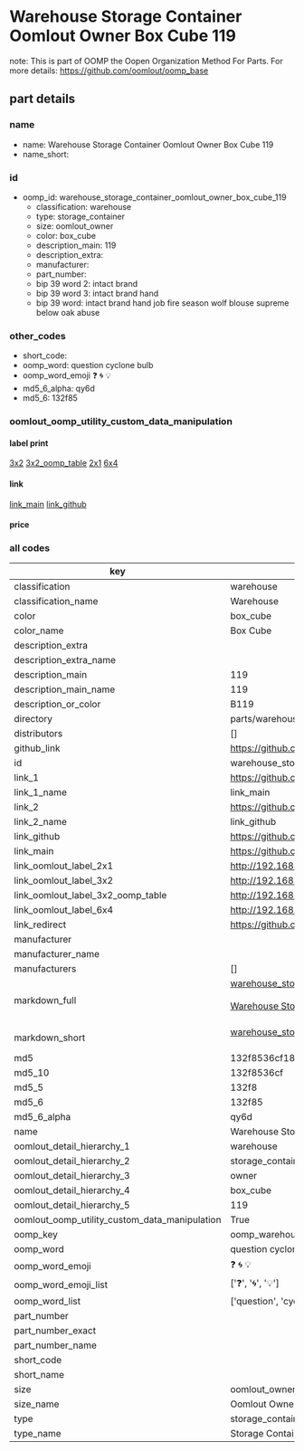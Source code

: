 # Warehouse Storage Container Oomlout Owner Box Cube 119  

note: This is part of OOMP the Oopen Organization Method For Parts. For more details: https://github.com/oomlout/oomp_base

##  part details
  







### name
* name: Warehouse Storage Container Oomlout Owner Box Cube 119
* name_short: 
### id
* oomp_id: warehouse_storage_container_oomlout_owner_box_cube_119
  * classification: warehouse
  * type: storage_container
  * size: oomlout_owner
  * color: box_cube
  * description_main: 119
  * description_extra: 
  * manufacturer: 
  * part_number: 
  * bip 39 word 2: intact brand
  * bip 39 word 3: intact brand hand
  * bip 39 word: intact brand hand job fire season wolf blouse supreme below oak abuse

### other_codes
* short_code: 
* oomp_word: question cyclone bulb
* oomp_word_emoji :question: :cyclone: :bulb:
* md5_6_alpha: qy6d
* md5_6: 132f85






### oomlout_oomp_utility_custom_data_manipulation
#### label print
[3x2](http://192.168.1.245:1112/?label=oomp%20qy6d)
[3x2_oomp_table](http://192.168.1.108:1112/?label=oomp%20qy6d)
[2x1](http://192.168.1.242:1112/?label=oomp%20qy6d)
[6x4](http://192.168.1.55:1112/?label=oomp%20qy6d)    

#### link

[link_main](https://github.com/oomlout/oomlout_oomp_version_1_messy/tree/main/parts/warehouse_storage_container_oomlout_owner_box_cube_119) [link_github](https://github.com/oomlout/oomlout_oomp_version_1_messy/tree/main/parts/warehouse_storage_container_oomlout_owner_box_cube_119)                             

#### price







### all codes 
| key | value |  
| --- | --- |  
| classification | warehouse |  
| classification_name | Warehouse |  
| color | box_cube |  
| color_name | Box Cube |  
| description_extra |  |  
| description_extra_name |  |  
| description_main | 119 |  
| description_main_name | 119 |  
| description_or_color | B119 |  
| directory | parts/warehouse_storage_container_oomlout_owner_box_cube_119 |  
| distributors | [] |  
| github_link | https://github.com/oomlout/oomlout_oomp_part_src/tree/main/parts/warehouse_storage_container_oomlout_owner_box_cube_119 |  
| id | warehouse_storage_container_oomlout_owner_box_cube_119 |  
| link_1 | https://github.com/oomlout/oomlout_oomp_version_1_messy/tree/main/parts/warehouse_storage_container_oomlout_owner_box_cube_119 |  
| link_1_name | link_main |  
| link_2 | https://github.com/oomlout/oomlout_oomp_version_1_messy/tree/main/parts/warehouse_storage_container_oomlout_owner_box_cube_119 |  
| link_2_name | link_github |  
| link_github | https://github.com/oomlout/oomlout_oomp_version_1_messy/tree/main/parts/warehouse_storage_container_oomlout_owner_box_cube_119 |  
| link_main | https://github.com/oomlout/oomlout_oomp_version_1_messy/tree/main/parts/warehouse_storage_container_oomlout_owner_box_cube_119 |  
| link_oomlout_label_2x1 | http://192.168.1.242:1112/?label=oomp%20qy6d |  
| link_oomlout_label_3x2 | http://192.168.1.245:1112/?label=oomp%20qy6d |  
| link_oomlout_label_3x2_oomp_table | http://192.168.1.108:1112/?label=oomp%20qy6d |  
| link_oomlout_label_6x4 | http://192.168.1.55:1112/?label=oomp%20qy6d |  
| link_redirect | https://github.com/oomlout/oomlout_oomp_version_1_messy/tree/main/parts/warehouse_storage_container_oomlout_owner_box_cube_119 |  
| manufacturer |  |  
| manufacturer_name |  |  
| manufacturers | [] |  
| markdown_full | [warehouse_storage_container_oomlout_owner_box_cube_119](none)<br>[](none)<br>[Warehouse Storage Container Oomlout Owner Box Cube 119](none)<br><br> |  
| markdown_short | [warehouse_storage_container_oomlout_owner_box_cube_119](none)<br><br> |  
| md5 | 132f8536cf183f9b08ab9780d186c3ac |  
| md5_10 | 132f8536cf |  
| md5_5 | 132f8 |  
| md5_6 | 132f85 |  
| md5_6_alpha | qy6d |  
| name | Warehouse Storage Container Oomlout Owner Box Cube 119 |  
| oomlout_detail_hierarchy_1 | warehouse |  
| oomlout_detail_hierarchy_2 | storage_container |  
| oomlout_detail_hierarchy_3 | owner |  
| oomlout_detail_hierarchy_4 | box_cube |  
| oomlout_detail_hierarchy_5 | 119 |  
| oomlout_oomp_utility_custom_data_manipulation | True |  
| oomp_key | oomp_warehouse_storage_container_oomlout_owner_box_cube_119 |  
| oomp_word | question cyclone bulb |  
| oomp_word_emoji | :question: :cyclone: :bulb: |  
| oomp_word_emoji_list | [':question:', ':cyclone:', ':bulb:'] |  
| oomp_word_list | ['question', 'cyclone', 'bulb'] |  
| part_number |  |  
| part_number_exact |  |  
| part_number_name |  |  
| short_code |  |  
| short_name |  |  
| size | oomlout_owner |  
| size_name | Oomlout Owner |  
| type | storage_container |  
| type_name | Storage Container |  
